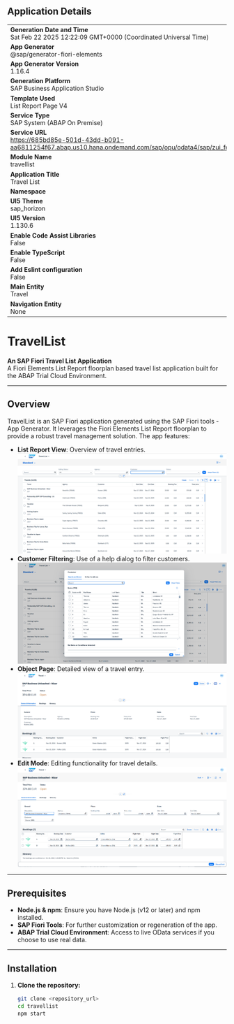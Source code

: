 ## Application Details
|               |
| ------------- |
|**Generation Date and Time**<br>Sat Feb 22 2025 12:22:09 GMT+0000 (Coordinated Universal Time)|
|**App Generator**<br>@sap/generator-fiori-elements|
|**App Generator Version**<br>1.16.4|
|**Generation Platform**<br>SAP Business Application Studio|
|**Template Used**<br>List Report Page V4|
|**Service Type**<br>SAP System (ABAP On Premise)|
|**Service URL**<br>https://685bd85e-501d-43dd-b091-aa6811254f67.abap.us10.hana.ondemand.com/sap/opu/odata4/sap/zui_fe_travel_001000_o4/srvd/sap/zui_fe_travel_001000_o4/0001/|
|**Module Name**<br>travellist|
|**Application Title**<br>Travel List|
|**Namespace**<br>|
|**UI5 Theme**<br>sap_horizon|
|**UI5 Version**<br>1.130.6|
|**Enable Code Assist Libraries**<br>False|
|**Enable TypeScript**<br>False|
|**Add Eslint configuration**<br>False|
|**Main Entity**<br>Travel|
|**Navigation Entity**<br>None|

# TravelList

**An SAP Fiori Travel List Application**  
A Fiori Elements List Report floorplan based travel list application built for the ABAP Trial Cloud Environment.

---

## Overview

TravelList is an SAP Fiori application generated using the SAP Fiori tools - App Generator. It leverages the Fiori Elements List Report floorplan to provide a robust travel management solution. The app features:

- **List Report View**: Overview of travel entries.
    ![image_alt](./screenshots/1.png)
- **Customer Filtering**: Use of a help dialog to filter customers.
    ![image alt](./screenshots/2.png)
- **Object Page**: Detailed view of a travel entry.
    ![image alt](./screenshots/3.png)
- **Edit Mode**: Editing functionality for travel details.
    ![image alt](./screenshots/4.png)

---

## Prerequisites

- **Node.js & npm**: Ensure you have Node.js (v12 or later) and npm installed.
- **SAP Fiori Tools**: For further customization or regeneration of the app.
- **ABAP Trial Cloud Environment**: Access to live OData services if you choose to use real data.

---

## Installation

1. **Clone the repository:**

   ```bash
   git clone <repository_url>
   cd travellist
   npm start



